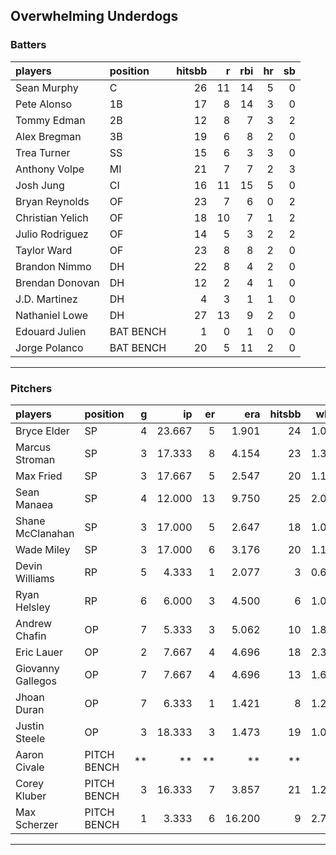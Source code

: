 ## Overwhelming Underdogs

### Batters

 
|players          |position  | hitsbb|  r| rbi| hr| sb| 
|:----------------|:---------|------:|--:|---:|--:|--:| 
|Sean Murphy      |C         |     26| 11|  14|  5|  0| 
|Pete Alonso      |1B        |     17|  8|  14|  3|  0| 
|Tommy Edman      |2B        |     12|  8|   7|  3|  2| 
|Alex Bregman     |3B        |     19|  6|   8|  2|  0| 
|Trea Turner      |SS        |     15|  6|   3|  3|  0| 
|Anthony Volpe    |MI        |     21|  7|   7|  2|  3| 
|Josh Jung        |CI        |     16| 11|  15|  5|  0| 
|Bryan Reynolds   |OF        |     23|  7|   6|  0|  2| 
|Christian Yelich |OF        |     18| 10|   7|  1|  2| 
|Julio Rodriguez  |OF        |     14|  5|   3|  2|  2| 
|Taylor Ward      |OF        |     23|  8|   8|  2|  0| 
|Brandon Nimmo    |DH        |     22|  8|   4|  2|  0| 
|Brendan Donovan  |DH        |     12|  2|   4|  1|  0| 
|J.D. Martinez    |DH        |      4|  3|   1|  1|  0| 
|Nathaniel Lowe   |DH        |     27| 13|   9|  2|  0| 
|Edouard Julien   |BAT BENCH |      1|  0|   1|  0|  0| 
|Jorge Polanco    |BAT BENCH |     20|  5|  11|  2|  0| 

* * *

### Pitchers

 
|players           |position    |  g|     ip| er|    era| hitsbb|  whip| so|  w| sv| 
|:-----------------|:-----------|--:|------:|--:|------:|------:|-----:|--:|--:|--:| 
|Bryce Elder       |SP          |  4| 23.667|  5|  1.901|     24| 1.014| 19|  1|  0| 
|Marcus Stroman    |SP          |  3| 17.333|  8|  4.154|     23| 1.327| 13|  0|  0| 
|Max Fried         |SP          |  3| 17.667|  5|  2.547|     20| 1.132| 19|  1|  0| 
|Sean Manaea       |SP          |  4| 12.000| 13|  9.750|     25| 2.083| 14|  1|  0| 
|Shane McClanahan  |SP          |  3| 17.000|  5|  2.647|     18| 1.059| 24|  2|  0| 
|Wade Miley        |SP          |  3| 17.000|  6|  3.176|     20| 1.176|  7|  1|  0| 
|Devin Williams    |RP          |  5|  4.333|  1|  2.077|      3| 0.692|  4|  0|  3| 
|Ryan Helsley      |RP          |  6|  6.000|  3|  4.500|      6| 1.000|  7|  0|  0| 
|Andrew Chafin     |OP          |  7|  5.333|  3|  5.062|     10| 1.875| 11|  1|  2| 
|Eric Lauer        |OP          |  2|  7.667|  4|  4.696|     18| 2.348| 10|  0|  0| 
|Giovanny Gallegos |OP          |  7|  7.667|  4|  4.696|     13| 1.696|  4|  0|  0| 
|Jhoan Duran       |OP          |  7|  6.333|  1|  1.421|      8| 1.263|  7|  0|  3| 
|Justin Steele     |OP          |  3| 18.333|  3|  1.473|     19| 1.036| 12|  2|  0| 
|Aaron Civale      |PITCH BENCH | **|     **| **|     **|     **|    **| **| **| **| 
|Corey Kluber      |PITCH BENCH |  3| 16.333|  7|  3.857|     21| 1.286| 11|  2|  0| 
|Max Scherzer      |PITCH BENCH |  1|  3.333|  6| 16.200|      9| 2.700|  3|  0|  0| 


* * *


